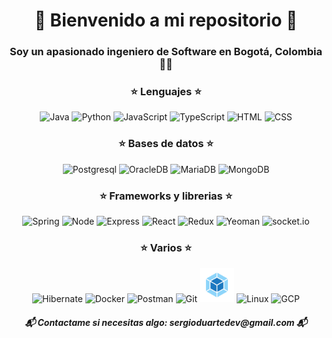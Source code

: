 <h1 align="center">🎉 Bienvenido a mi repositorio 🎉</h1>
<h3 align="center">Soy un apasionado ingeniero de Software en Bogotá, Colombia 👨‍💻</h3>
<div align="center">
  <h3>⭐ Lenguajes ⭐</h3>
  <img title="Java" alt="Java" width="55px" src="https://brandslogos.com/wp-content/uploads/images/java-logo-1.png">
  <img title="Python" alt="Python" width="55px" src="https://brandslogos.com/wp-content/uploads/thumbs/python-logo.png">
  <img title="JavaScript" alt="JavaScript" width="55px" src="https://brandslogos.com/wp-content/uploads/thumbs/javascript-logo.png">
  <img title="TypeScript" alt="TypeScript" width="55px" src="https://upload.wikimedia.org/wikipedia/commons/thumb/4/4c/Typescript_logo_2020.svg/768px-Typescript_logo_2020.svg.png?20210506173343">
  <img title="HTML" alt="HTML" width="55px" src="https://brandslogos.com/wp-content/uploads/thumbs/html-logo.png">
  <img title="CSS" alt="CSS" width="55px" src="https://brandslogos.com/wp-content/uploads/thumbs/css-logo.png">

<h3>⭐ Bases de datos ⭐</h3>
  <img title="Postgresql" alt="Postgresql" width="55px" src="https://brandslogos.com/wp-content/uploads/images/large/postgresql-inc-logo.png">
  <img title="OracleDB" alt="OracleDB" width="55px" src="https://m.media-amazon.com/images/I/41QodfboFdL.png">
  <img title="MariaDB" alt="MariaDB" width="55px" src="https://brandslogos.com/wp-content/uploads/images/large/mariadb-logo.png">
  <img title="MongoDB" alt="MongoDB" width="55px" src="https://cdn.icon-icons.com/icons2/2699/PNG/512/mongodb_logo_icon_170943.png">

  <h3>⭐ Frameworks y librerias ⭐</h3>
  <img title="Spring" alt="Spring" width="55px" src="https://brandslogos.com/wp-content/uploads/images/spring-logo.png">
  <img title="Node" alt="Node" width="55px" src="https://cdn-icons-png.flaticon.com/512/5968/5968322.png">
  <img title="Express" alt="Express" width="55px" src="https://adware-technologies.s3.amazonaws.com/uploads/technology/thumbnail/20/express-js.png">
  <img title="React" alt="React" width="55px" src="https://upload.wikimedia.org/wikipedia/commons/thumb/4/47/React.svg/1200px-React.svg.png">
  <img title="Redux" alt="Redux" width="55px" src="https://upload.wikimedia.org/wikipedia/commons/4/49/Redux.png">
  <img title="Yeoman" alt="Yeoman" width="55px" src="https://brandslogos.com/wp-content/uploads/images/yeoman-logo.png">
  <img title="socket.io" alt="socket.io" width="55px" src="https://upload.wikimedia.org/wikipedia/commons/thumb/9/96/Socket-io.svg/1200px-Socket-io.svg.png">

  <h3>⭐ Varios ⭐</h3>
  <img title="Hibernate" alt="Hibernate" width="55px" src="https://play-lh.googleusercontent.com/Gwj_E5u_VCKXCM2JuedvsOnTN4REq_m68RKB6NQM5X4kT6mpHrqHP27uoRp6B7QX-3w">
  <img title="Docker" alt="Docker" width="55px" src="https://brandslogos.com/wp-content/uploads/images/docker-logo.png">
  <img title="Postman" alt="Postman" width="55px" src="https://www.itsdelta.ru/upload/iblock/d41/d4164c9d28b9e2c11e347b5e477ab831.png">
  <img title="Git" alt="Git" width="55px" src="https://victorroblesweb.es/wp-content/uploads/2018/04/git.png">
  <img title="Webpack" alt="Webpack" width="55px" src="https://raw.githubusercontent.com/github/explore/master/topics/webpack/webpack.png">
  <img title="Linux" alt="Linux" width="55px" src="https://brandslogos.com/wp-content/uploads/images/linux-tux-logo.png">
  <img title="GCP" alt="GCP" width="55px" src="https://www.sophos.com/sites/default/files/2022-02/googlecloud.png">
  
</div>
<h5 align="center">📬 Contactame si necesitas algo: sergioduartedev@gmail.com 📬</h5>

<!--
**Checho019/Checho019** is a ✨ _special_ ✨ repository because its `README.md` (this file) appears on your GitHub profile.

Here are some ideas to get you started:

- 🔭 I’m currently working on ...
- 🌱 I’m currently learning ...
- 👯 I’m looking to collaborate on ...
- 🤔 I’m looking for help with ...
- 💬 Ask me about ...
- 📫 How to reach me: ...
- 😄 Pronouns: ...
- ⚡ Fun fact: ...
-->

